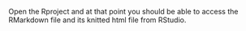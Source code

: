 Open the Rproject and at that point you should be able to access the RMarkdown file and its knitted html file from RStudio.
